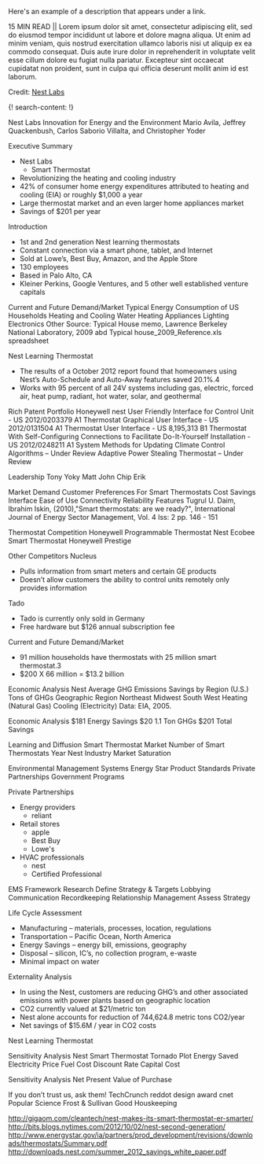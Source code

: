 Here's an example of a description that appears under a link.

15 MIN READ || Lorem ipsum dolor sit amet, consectetur adipiscing elit, sed do eiusmod tempor incididunt ut labore et dolore magna aliqua. Ut enim ad minim veniam, quis nostrud exercitation ullamco laboris nisi ut aliquip ex ea commodo consequat. Duis aute irure dolor in reprehenderit in voluptate velit esse cillum dolore eu fugiat nulla pariatur. Excepteur sint occaecat cupidatat non proident, sunt in culpa qui officia deserunt mollit anim id est laborum.

Credit: [Nest Labs](https://nest.com/)


{! search-content: !}


Nest Labs
Innovation for Energy and the Environment
Mario Avila, Jeffrey Quackenbush, Carlos Saborio Villalta, and Christopher Yoder


Executive Summary
* Nest Labs
  * Smart Thermostat
* Revolutionizing the heating and cooling industry
* 42% of consumer home energy expenditures attributed to heating and cooling (EIA) or roughly $1,000 a year
* Large thermostat market and an even larger home appliances market
* Savings of $201 per year


Introduction
* 1st and 2nd generation Nest learning thermostats
* Constant connection via a smart phone, tablet, and Internet
* Sold at Lowe’s, Best Buy, Amazon, and the Apple Store
* 130 employees
* Based in Palo Alto, CA
* Kleiner Perkins, Google Ventures, and 5 other well established venture capitals


Current and Future Demand/Market 
Typical Energy Consumption of US Households
Heating and Cooling
Water Heating
Appliances
Lighting
Electronics
Other 
Source: Typical House memo, Lawrence Berkeley National Laboratory, 2009 abd Typical house_2009_Reference.xls spreadsheet


Nest Learning Thermostat
* The results of a October 2012 report found that homeowners using Nest’s Auto-Schedule and Auto-Away features saved 20.1%.4
* Works with 95 percent of all 24V systems including gas, electric, forced air, heat pump, radiant, hot water, solar, and geothermal


Rich Patent Portfolio
Honeywell 
nest
User Friendly Interface for Control Unit - US 2012/0203379 A1
Thermostat Graphical User Interface - US 2012/0131504 A1
Thermostat User Interface - US 8,195,313 B1
Thermostat With Self-Configuring Connections to Facilitate Do-It-Yourself Installation - US 2012/0248211 A1
System Methods for Updating Climate Control Algorithms – Under Review
Adaptive Power Stealing Thermostat – Under Review


Leadership
Tony
Yoky
Matt
John
Chip
Erik


Market Demand
Customer Preferences For Smart Thermostats
Cost
Savings
Interface
Ease of Use
Connectivity
Reliability
Features
Tugrul U. Daim, Ibrahim Iskin, (2010),"Smart thermostats: are we ready?", International Journal of Energy
Sector Management, Vol. 4 Iss: 2 pp. 146 - 151


Thermostat Competition
Honeywell Programmable Thermostat
Nest
Ecobee Smart Thermostat
Honeywell Prestige


Other Competitors
Nucleus
* Pulls information from smart meters and certain GE products
* Doesn’t allow customers the ability to control units remotely only provides information

Tado
* Tado is currently only sold in Germany
* Free hardware but $126 annual subscription fee


Current and Future Demand/Market 
* 91 million households have thermostats with 25 million smart thermostat.3
* $200 X 66 million = $13.2 billion


Economic Analysis 
Nest Average GHG Emissions Savings by Region (U.S.)
Tons of GHGs
Geographic Region
Northeast
Midwest
South
West
Heating (Natural Gas)
Cooling (Electricity)
Data: EIA, 2005.


Economic Analysis 
$181 Energy Savings
$20 1.1 Ton GHGs
$201 Total Savings


Learning and Diffusion 
Smart Thermostat Market
Number of Smart Thermostats
Year
Nest 
Industry
Market Saturation


Environmental Management Systems 
Energy Star
Product Standards
Private Partnerships
Government Programs


Private Partnerships
* Energy providers
  * reliant
* Retail stores
  * apple
  * Best Buy
  * Lowe's
* HVAC professionals
  * nest
  * Certified Professional


EMS Framework
Research
Define Strategy & Targets
Lobbying
Communication
Recordkeeping
Relationship Management
Assess Strategy


Life Cycle Assessment 
* Manufacturing – materials, processes, location, regulations
* Transportation – Pacific Ocean, North America
* Energy Savings – energy bill, emissions, geography
* Disposal – silicon, IC’s, no collection program, e-waste
* Minimal impact on water


Externality Analysis 
* In using the Nest, customers are reducing GHG’s and other associated emissions with power plants based on geographic location 
* CO2 currently valued at $21/metric ton
* Nest alone accounts for reduction of 744,624.8 metric tons CO2/year
* Net savings of $15.6M / year in CO2 costs


Nest Learning Thermostat


Sensitivity Analysis 
Nest Smart Thermostat Tornado Plot
Energy Saved
Electricity Price
Fuel Cost
Discount Rate
Capital Cost


Sensitivity Analysis 
Net Present Value of Purchase



If you don’t trust us, ask them!
TechCrunch
reddot design award
cnet
Popular Science
Frost & Sullivan
Good Houskeeping



http://gigaom.com/cleantech/nest-makes-its-smart-thermostat-er-smarter/
http://bits.blogs.nytimes.com/2012/10/02/nest-second-generation/
http://www.energystar.gov/ia/partners/prod_development/revisions/downloads/thermostats/Summary.pdf
http://downloads.nest.com/summer_2012_savings_white_paper.pdf















